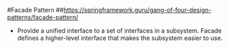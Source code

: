 #Facade Pattern
##https://springframework.guru/gang-of-four-design-patterns/facade-pattern/


- Provide a unified interface to a set of interfaces in a subsystem. Facade defines a higher-level interface that makes the subsystem easier to use.

